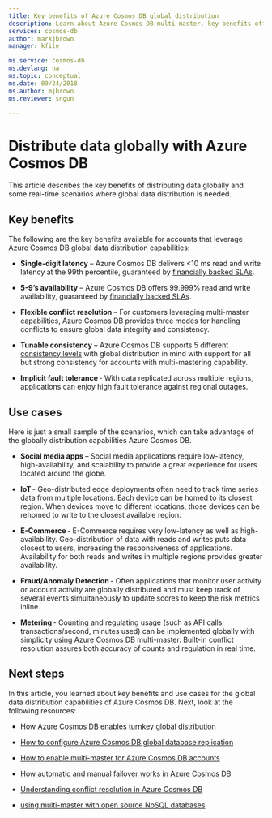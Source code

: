 ```yaml
---
title: Key benefits of Azure Cosmos DB global distribution
description: Learn about Azure Cosmos DB multi-master, key benefits offered by geo-replication, multi-master and use cases where it is helpful.
services: cosmos-db
author: markjbrown
manager: kfile

ms.service: cosmos-db
ms.devlang: na
ms.topic: conceptual
ms.date: 09/24/2018
ms.author: mjbrown
ms.reviewer: sngun

---
```


# Distribute data globally with Azure Cosmos DB

This article describes the key benefits of distributing data globally and some real-time scenarios where global data distribution is needed.

## Key benefits

The following are the key benefits available for accounts that leverage Azure Cosmos DB global data distribution capabilities:

* **Single-digit latency** – Azure Cosmos DB delivers <10 ms read and write latency at the 99th percentile, guaranteed by [financially backed SLAs](https://azure.microsoft.com/support/legal/sla/cosmos-db/).

* **5-9’s availability** – Azure Cosmos DB offers 99.999% read and write availability, guaranteed by [financially backed SLAs](https://azure.microsoft.com/support/legal/sla/cosmos-db/).

* **Flexible conflict resolution** – For customers leveraging multi-master capabilities, Azure Cosmos DB provides three modes for handling conflicts to ensure global data integrity and consistency.

* **Tunable consistency** – Azure Cosmos DB supports 5 different [consistency levels](consistency-levels.md) with global distribution in mind with support for all but strong consistency for accounts with multi-mastering capability.

* **Implicit fault tolerance** - With data replicated across multiple regions, applications can enjoy high fault tolerance against regional outages.

## Use cases

Here is just a small sample of the scenarios, which can take advantage of the globally distribution capabilities Azure Cosmos DB.

* **Social media apps** – Social media applications require low-latency, high-availability, and scalability to provide a great experience for users located around the globe.

* **IoT** - Geo-distributed edge deployments often need to track time series data from multiple locations. Each device can be homed to its closest region. When devices move to different locations, those devices can be rehomed to write to the closest available region.

* **E-Commerce** - E-Commerce requires very low-latency as well as high-availability. Geo-distribution of data with reads and writes puts data closest to users, increasing the responsiveness of applications. Availability for both reads and writes in multiple regions provides greater availability.

* **Fraud/Anomaly Detection** - Often applications that monitor user activity or account activity are globally distributed and must keep track of several events simultaneously to update scores to keep the risk metrics inline.

* **Metering** - Counting and regulating usage (such as API calls, transactions/second, minutes used) can be implemented globally with simplicity using Azure Cosmos DB multi-master. Built-in conflict resolution assures both accuracy of counts and regulation in real time.

## Next steps  

In this article, you learned about key benefits and use cases for the global data distribution capabilities of Azure Cosmos DB. Next, look at the following resources:

* [How Azure Cosmos DB enables turnkey global distribution](distribute-data-globally-turnkey.md)

* [How to configure Azure Cosmos DB global database replication](tutorial-global-distribution-sql-api.md)

* [How to enable multi-master for Azure Cosmos DB accounts](enable-multi-master.md)

* [How automatic and manual failover works in Azure Cosmos DB](regional-failover.md)

* [Understanding conflict resolution in Azure Cosmos DB](multi-master-conflict-resolution.md)

* [using multi-master with open source NoSQL databases](multi-master-oss-nosql.md)
